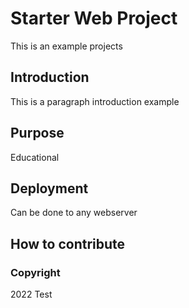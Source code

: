 # Starter Web Project

This is an example projects

## Introduction

This is a paragraph introduction example

## Purpose

Educational

## Deployment

Can be done to any webserver

## How to contribute

### Copyright
2022 Test